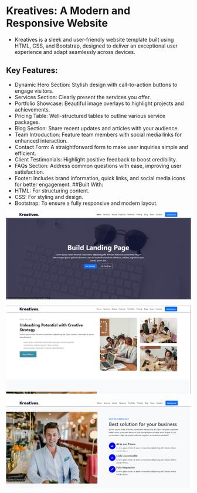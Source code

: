 # Kreatives: A Modern and Responsive Website
- Kreatives is a sleek and user-friendly website template built using HTML, CSS, and Bootstrap, designed to deliver an exceptional user experience and adapt seamlessly across devices.

## Key Features:
- Dynamic Hero Section: Stylish design with call-to-action buttons to engage visitors.
- Services Section: Clearly present the services you offer.
- Portfolio Showcase: Beautiful image overlays to highlight projects and achievements.
- Pricing Table: Well-structured tables to outline various service packages.
- Blog Section: Share recent updates and articles with your audience.
- Team Introduction: Feature team members with social media links for enhanced interaction.
- Contact Form: A straightforward form to make user inquiries simple and efficient.
- Client Testimonials: Highlight positive feedback to boost credibility.
- FAQs Section: Address common questions with ease, improving user satisfaction.
- Footer: Includes brand information, quick links, and social media icons for better engagement.
##Built With:
- HTML: For structuring content.
- CSS: For styling and design.
- Bootstrap: To ensure a fully responsive and modern layout.


![image](https://github.com/RameesParambil/kreatives/blob/277a99bcdc27ee8e8576afa94c5b91b21ee4d626/Screenshot%202024-12-13%20111325.png)

![image](https://github.com/RameesParambil/kreatives/blob/fed3acf2c7964e224faf9ffca499c5e7db642220/Screenshot%202024-12-13%20111349.png)

![image](https://github.com/RameesParambil/kreatives/blob/98daf8a2a8e3a41a661274985822571153655cde/Screenshot%202024-12-13%20111406.png)
